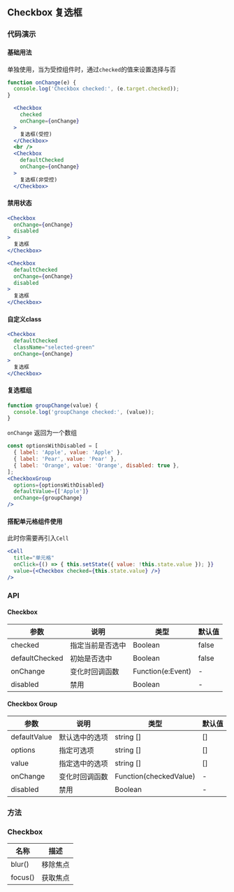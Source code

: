 ## Checkbox 复选框

### 代码演示

#### 基础用法
单独使用，当为受控组件时，通过`checked`的值来设置选择与否

```javascript
function onChange(e) {
  console.log('Checkbox checked:', (e.target.checked));
}
```

```jsx
  <Checkbox
    checked
    onChange={onChange}
  >
    复选框(受控)
  </Checkbox>
  <br />
  <Checkbox
    defaultChecked
    onChange={onChange}
  >
    复选框(非受控)
  </Checkbox>
```

#### 禁用状态

```jsx
<Checkbox
  onChange={onChange}
  disabled
>
  复选框
</Checkbox>

<Checkbox
  defaultChecked
  onChange={onChange}
  disabled
>
  复选框
</Checkbox>
```

#### 自定义class
```jsx
<Checkbox
  defaultChecked
  className="selected-green"
  onChange={onChange}
>
  复选框
</Checkbox>
```

#### 复选框组
```javascript
function groupChange(value) {
  console.log('groupChange checked:', (value));
}
```
`onChange` 返回为一个数组
```jsx
const optionsWithDisabled = [
  { label: 'Apple', value: 'Apple' },
  { label: 'Pear', value: 'Pear' },
  { label: 'Orange', value: 'Orange', disabled: true },
];
<CheckboxGroup
  options={optionsWithDisabled}
  defaultValue={['Apple']}
  onChange={groupChange}
/>
```

#### 搭配单元格组件使用

此时你需要再引入`Cell`

```jsx
<Cell
  title="单元格"
  onClick={() => { this.setState({ value: !this.state.value }); }}
  value={<Checkbox checked={this.state.value} />}
/>
```

### API
#### Checkbox

| 参数 | 说明 | 类型 | 默认值 |
| --- | --- | --- | --- |
| checked | 指定当前是否选中 | Boolean | false |
| defaultChecked | 初始是否选中 | Boolean | false |
| onChange | 变化时回调函数 | Function(e:Event) | - |
| disabled | 禁用 | Boolean | - |

#### Checkbox Group

| 参数 | 说明 | 类型 | 默认值 |
| --- | --- | --- | --- |
| defaultValue | 默认选中的选项 | string [] | [] |
| options | 指定可选项 | string [] | [] |
| value | 指定选中的选项 | string [] | [] |
| onChange | 变化时回调函数 | Function(checkedValue) | - |
| disabled | 禁用 | Boolean | - |

### 方法

### Checkbox

| 名称 | 描述 |
| --- | --- |
| blur() | 移除焦点 |
| focus() | 获取焦点 |
